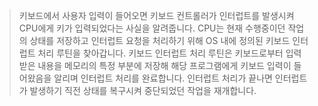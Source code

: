 > 키보드에서 사용자 입력이 들어오면 키보드 컨트롤러가 인터럽트를 발생시켜 CPU에게 키가 입력되었다는 사실을 알려줍니다. CPU는 현재 수행중이던 작업의 상태를 저장하고 인터럽트 요청을 처리하기 위해 OS 내에 정의된 키보드 인터럽트 처리 루틴을 찾아갑니다. 키보드 인터럽트 처리 루틴은 키보드로부터 입력받은 내용을 메모리의 특정 부분에 저장해 해당 프로그램에게 키보드 입력이 들어왔음을 알리며 인터럽트 처리를 완료합니다. 인터럽트 처리가 끝나면 인터럽트가 발생하기 직전 상태를 복구시켜 중단되었던 작업을 재개합니다.